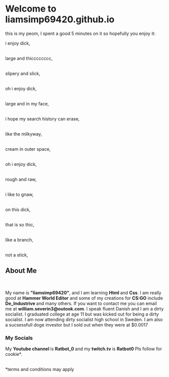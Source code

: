 <h1> Welcome to liamsimp69420.github.io</h1> 
<p> this is my peom, I spent a good 5 minutes on it so hopefully you enjoy it: </p> 

<p>i enjoy dick,<br><br>   

large and thicccccccc, <br><br>

slipery and slick, <br><br>

oh i enjoy dick, <br><br>

large and in my face, <br><br>  

i hope my search history can erase,<br><br>

like the milkyway, <br><br>

cream in outer space,<br><br>

oh i enjoy dick, <br><br>

rough and raw,<br><br> 

i like to gnaw,<br><br>

on this dick, <br><br>

that is so thic, <br><br>

like a branch,<br><br>

not a stick,</p> 

<h2> About Me </h2> <br>

<p> My name is <strong>"liamsimp69420"</strong>, and I am learning <strong> Html </strong> and <strong>Css</strong>. I am really good at <strong>Hammer World Editor</strong> and some of my creations for <strong>CS:GO</strong> include <strong> De_Industrive </strong> and many others. If you want to contact me you can email me at <strong>william.severin3@outook.com</strong>. I speak fluent Danish and I am a dirty socialist. I graduated college at age 11 but was kicked out for being a dirty socialist. I am now attending dirty socialist high school in Sweden. I am also a sucsessfull doge investor but I sold out when they were at $0.0017      
 
<h3> My Socials </h3> 
<p> My <strong> Youtube channel </strong> is <strong> Ratbot_0 </strong> and my <strong> twitch.tv </strong> is <strong> Ratbot0 </strong> Pls follow for cookie*.<br>
 
 <br>*terms and conditions may apply 
